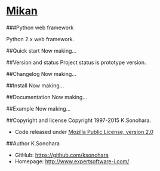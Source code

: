# [Mikan](http://www.expertsoftware-i.com/product/mikan.php)
###Python web framework

Python 2.x web framework.

##Quick start
Now making...

##Version and status
Project status is prototype version.

##Changelog
Now making...

##Install
Now making...

##Documentation
Now making...

##Example
Now making...

##Copyright and license
Copyright 1997-2015 K.Sonohara.
- Code released under [Mozilla Public License, version 2.0](https://github.com/ksonohara/mikan/blob/master/LICENSE)

##Author
K.Sonohara
- GitHub: https://github.com/ksonohara
- Homepage: http://www.expertsoftware-i.com/
